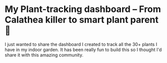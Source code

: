 # My Plant-tracking dashboard – From Calathea killer to smart plant parent 🌿
I just wanted to share the dashboard I created to track all the 30+ plants I have in my indoor garden. It has been really fun to build this so I thought I'd share it with this amazing community.
